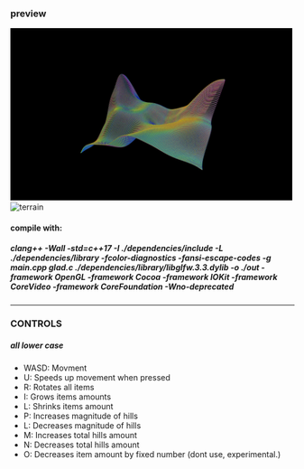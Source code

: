 <h3>preview</h3>
<img src="./screenshots/terrain.jpeg" title="exe" alt="terrain" style="width: 500px;">
<img width="500" alt="terrain" src="https://user-images.githubusercontent.com/101066744/229156752-c5eb63d3-ccd2-4a47-ba69-f0a948deb1df.jpeg">
<h4>compile with:</h4>
<h5>clang++ -Wall -std=c++17 -I ./dependencies/include -L ./dependencies/library -fcolor-diagnostics -fansi-escape-codes -g  main.cpp glad.c ./dependencies/library/libglfw.3.3.dylib -o ./out -framework OpenGL  -framework Cocoa -framework IOKit -framework CoreVideo -framework CoreFoundation -Wno-deprecated</h5>
<hr>
<h3>CONTROLS</h3>
<h5>all lower case</h5>
<ul>
  <li>WASD: Movment</li>
  <li>U: Speeds up movement when pressed</li>
  <li>R: Rotates all items</li>
  
  <li>I: Grows items amounts</li>
  <li>L: Shrinks items amount</li>
  
  <li>P: Increases magnitude of hills</li>
  <li>L: Decreases magnitude of hills</li>
  
  <li>M: Increases total hills amount</li>
  <li>N: Decreases total hills amount</li>
  
  <li>O: Decreases item amount by fixed number (dont use, experimental.)</li>
</ul>
